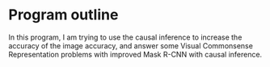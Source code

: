 # Program outline
  In this program, I am trying to use the causal inference to increase the accuracy of the image accuracy, and answer some Visual Commonsense Representation problems with improved Mask R-CNN with causal inference.
